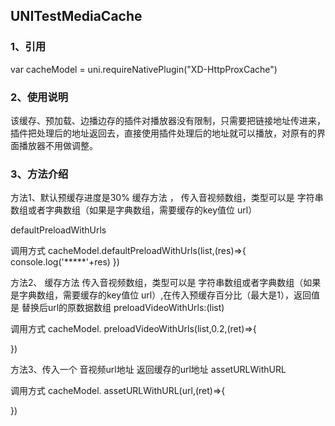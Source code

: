 ## UNITestMediaCache
###  1、引用
var cacheModel = uni.requireNativePlugin("XD-HttpProxCache")

###  2、使用说明
 该缓存、预加载、边播边存的插件对播放器没有限制，只需要把链接地址传进来，插件把处理后的地址返回去，直接使用插件处理后的地址就可以播放，对原有的界面播放器不用做调整。

###  3、方法介绍

方法1、默认预缓存进度是30% 缓存方法 ， 传入音视频数组，类型可以是 字符串数组或者字典数组（如果是字典数组，需要缓存的key值位 url）

defaultPreloadWithUrls

调用方式
 cacheModel.defaultPreloadWithUrls(list,(res)=>{
	console.log('*****'+res)
 })


方法2、 缓存方法 传入音视频数组，类型可以是 字符串数组或者字典数组（如果是字典数组，需要缓存的key值位 url）,在传入预缓存百分比（最大是1），返回值是 替换后url的原数据数组
preloadVideoWithUrls:(list)

调用方式
cacheModel. preloadVideoWithUrls(list,0.2,(ret)=>{

})

方法3、传入一个 音视频url地址 返回缓存的url地址
assetURLWithURL

调用方式
cacheModel. assetURLWithURL(url,(ret)=>{

})
